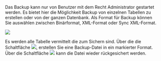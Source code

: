Das Backup kann nur von Benutzer mit dem Recht Administrator gestartet werden.
Es bietet hier die Möglichkeit Backup von einzelnen Tabellen zu erstellen oder von der ganzen Datenbank.
Als Format für Backup können Sie auswählen zwischen Binärformat, XML-Format oder Sync XML-Format.

![](http://xpecto.github.io/docs/img/img_1442927979481.png)

Es werden alle Tabelle vermittelt die zum Sichern sind. Über die die Schaltfläche ![](http://xpecto.github.io/docs/img/img_1442928143560.png), erstellen Sie eine Backup-Datei in ein markierter Format. Über die Schaltfläche ![](http://xpecto.github.io/docs/img/img_1442928753163.png) kann die Datei wieder rückgesichert werden.